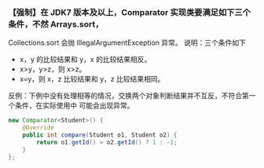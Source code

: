 ### 【强制】在 JDK7 版本及以上，Comparator 实现类要满足如下三个条件，不然 Arrays.sort，
Collections.sort 会抛 IllegalArgumentException 异常。
说明：三个条件如下
- x，y 的比较结果和 y，x 的比较结果相反。
- x>y，y>z，则 x>z。
- x=y，则 x，z 比较结果和 y，z 比较结果相同。

反例：下例中没有处理相等的情况，交换两个对象判断结果并不互反，不符合第一个条件，在实际使用中
可能会出现异常。
```java
new Comparator<Student>() {
    @Override
    public int compare(Student o1, Student o2) {
        return o1.getId() > o2.getId() ? 1 : -1;
    }
};
```